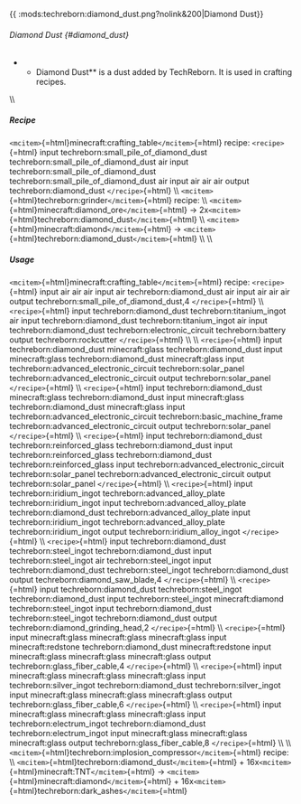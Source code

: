 {{ :mods:techreborn:diamond_dust.png?nolink&200\|Diamond Dust}}

###### Diamond Dust {#diamond_dust}

-   -   Diamond Dust\*\* is a dust added by TechReborn. It is used in
        crafting recipes.

\\\\

##### Recipe

`<mcitem>`{=html}minecraft:crafting_table`</mcitem>`{=html} recipe:
`<recipe>`{=html} input techreborn:small_pile_of_diamond_dust
techreborn:small_pile_of_diamond_dust air input
techreborn:small_pile_of_diamond_dust
techreborn:small_pile_of_diamond_dust air input air air air output
techreborn:diamond_dust `</recipe>`{=html} \\\\
`<mcitem>`{=html}techreborn:grinder`</mcitem>`{=html} recipe: \\\\
`<mcitem>`{=html}minecraft:diamond_ore`</mcitem>`{=html} -\>
2x`<mcitem>`{=html}techreborn:diamond_dust`</mcitem>`{=html} \\\\
`<mcitem>`{=html}minecraft:diamond`</mcitem>`{=html} -\>
`<mcitem>`{=html}techreborn:diamond_dust`</mcitem>`{=html} \\\\ \\\\

##### Usage

`<mcitem>`{=html}minecraft:crafting_table`</mcitem>`{=html} recipe:
`<recipe>`{=html} input air air air input air techreborn:diamond_dust
air input air air air output techreborn:small_pile_of_diamond_dust,4
`</recipe>`{=html} \\\\ `<recipe>`{=html} input techreborn:diamond_dust
techreborn:titanium_ingot air input techreborn:diamond_dust
techreborn:titanium_ingot air input techreborn:diamond_dust
techreborn:electronic_circuit techreborn:battery output
techreborn:rockcutter `</recipe>`{=html} \\\\ \\\\ `<recipe>`{=html}
input techreborn:diamond_dust minecraft:glass techreborn:diamond_dust
input minecraft:glass techreborn:diamond_dust minecraft:glass input
techreborn:advanced_electronic_circuit techreborn:solar_panel
techreborn:advanced_electronic_circuit output techreborn:solar_panel
`</recipe>`{=html} \\\\ `<recipe>`{=html} input techreborn:diamond_dust
minecraft:glass techreborn:diamond_dust input minecraft:glass
techreborn:diamond_dust minecraft:glass input
techreborn:advanced_electronic_circuit techreborn:basic_machine_frame
techreborn:advanced_electronic_circuit output techreborn:solar_panel
`</recipe>`{=html} \\\\ `<recipe>`{=html} input techreborn:diamond_dust
techreborn:reinforced_glass techreborn:diamond_dust input
techreborn:reinforced_glass techreborn:diamond_dust
techreborn:reinforced_glass input techreborn:advanced_electronic_circuit
techreborn:solar_panel techreborn:advanced_electronic_circuit output
techreborn:solar_panel `</recipe>`{=html} \\\\ `<recipe>`{=html} input
techreborn:iridium_ingot techreborn:advanced_alloy_plate
techreborn:iridium_ingot input techreborn:advanced_alloy_plate
techreborn:diamond_dust techreborn:advanced_alloy_plate input
techreborn:iridium_ingot techreborn:advanced_alloy_plate
techreborn:iridium_ingot output techreborn:iridium_alloy_ingot
`</recipe>`{=html} \\\\ `<recipe>`{=html} input techreborn:diamond_dust
techreborn:steel_ingot techreborn:diamond_dust input
techreborn:steel_ingot air techreborn:steel_ingot input
techreborn:diamond_dust techreborn:steel_ingot techreborn:diamond_dust
output techreborn:diamond_saw_blade,4 `</recipe>`{=html} \\\\
`<recipe>`{=html} input techreborn:diamond_dust techreborn:steel_ingot
techreborn:diamond_dust input techreborn:steel_ingot minecraft:diamond
techreborn:steel_ingot input techreborn:diamond_dust
techreborn:steel_ingot techreborn:diamond_dust output
techreborn:diamond_grinding_head,2 `</recipe>`{=html} \\\\
`<recipe>`{=html} input minecraft:glass minecraft:glass minecraft:glass
input minecraft:redstone techreborn:diamond_dust minecraft:redstone
input minecraft:glass minecraft:glass minecraft:glass output
techreborn:glass_fiber_cable,4 `</recipe>`{=html} \\\\ `<recipe>`{=html}
input minecraft:glass minecraft:glass minecraft:glass input
techreborn:silver_ingot techreborn:diamond_dust techreborn:silver_ingot
input minecraft:glass minecraft:glass minecraft:glass output
techreborn:glass_fiber_cable,6 `</recipe>`{=html} \\\\ `<recipe>`{=html}
input minecraft:glass minecraft:glass minecraft:glass input
techreborn:electrum_ingot techreborn:diamond_dust
techreborn:electrum_ingot input minecraft:glass minecraft:glass
minecraft:glass output techreborn:glass_fiber_cable,8 `</recipe>`{=html}
\\\\ \\\\
`<mcitem>`{=html}techreborn:implosion_compressor`</mcitem>`{=html}
recipe: \\\\
`<mcitem>`{=html}techreborn:diamond_dust`</mcitem>`{=html} +
16x`<mcitem>`{=html}minecraft:TNT`</mcitem>`{=html} -\>
`<mcitem>`{=html}minecraft:diamond`</mcitem>`{=html} +
16x`<mcitem>`{=html}techreborn:dark_ashes`</mcitem>`{=html}
